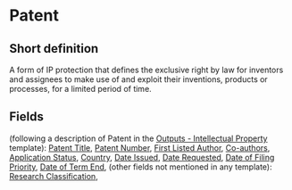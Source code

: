 # Patent
## Short definition
A form of IP protection that defines the exclusive right by law for inventors and assignees to make use of and exploit their inventions, products or processes, for a limited period of time.
## Fields
(following a description of Patent in the [Outputs - Intellectual Property](../Templates/Outputs%20-%20Intellectual%20Property.md) template):
[Patent Title](../Object-Fields/Patent/Patent%20Title.md),
[Patent Number](../Object-Fields/Patent/Patent%20Number.md),
[First Listed Author](../Object-Fields/Patent/First%20Listed%20Author.md),
[Co-authors](../Object-Fields/Patent/Co-authors.md),
[Application Status](../Object-Fields/Patent/Application%20Status.md),
[Country](../Object-Fields/Patent/Country.md),
[Date Issued](../Object-Fields/Patent/Date%20Issued.md),
[Date Requested](../Object-Fields/Patent/Date%20Requested.md),
[Date of Filing Priority](../Object-Fields/Patent/Date%20of%20Filing%20Priority.md),
[Date of Term End](../Object-Fields/Patent/Date%20of%20Term%20End.md),
(other fields not mentioned in any template):
[Research Classification](../Object-Fields/Patent/Research%20Classification.md),
